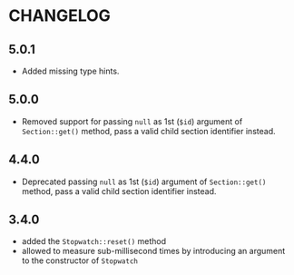 CHANGELOG
=========

5.0.1
-----

 * Added missing type hints.

5.0.0
-----

 * Removed support for passing `null` as 1st (`$id`) argument of `Section::get()` method, pass a valid child section identifier instead.

4.4.0
-----

 * Deprecated passing `null` as 1st (`$id`) argument of `Section::get()` method, pass a valid child section identifier instead.

3.4.0
-----

 * added the `Stopwatch::reset()` method
 * allowed to measure sub-millisecond times by introducing an argument to the
   constructor of `Stopwatch`
